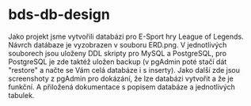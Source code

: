 # bds-db-design
Jako projekt jsme vytvořili databázi pro E-Sport hry League of Legends. Návrch datábaze je vyzobrazen v souboru ERD.png.
V jednotlivých souborech jsou uloženy DDL skripty pro MySQL a PostgreSQL, pro PostgreSQL je zde taktéž uložen backup (v pgAdmin poté stačí dát "restore" a načte se Vám celá databáze i s inserty). Jako další zde jsou screenshoty z pgAdmin pro dokázání, že lze databázi vytvořit a že je funkční. A přiložená dokumentace s popisem databáze a jednotlivých tabulek.
